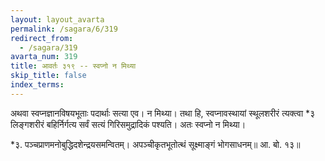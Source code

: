 ```yaml
---
layout: layout_avarta
permalink: /sagara/6/319
redirect_from:
  - /sagara/319
avarta_num: 319
title: आवर्तः ३१९ -- स्वप्नो न मिथ्या
skip_title: false
index_terms: 
---
```


अथवा स्वप्नज्ञानविषयभूताः पदार्थाः सत्या एव। न मिथ्या।
तथा हि, स्वप्नावस्थायां स्थूलशरीरं त्यक्त्वा *३ लिङ्गशरीरं बहिर्निर्गत्य सर्वं सत्यं
गिरिसमुद्रादिकं पश्यति। अतः स्वप्नो न मिथ्या।

<div class="footnote" markdown="1">
*३. पञ्चप्राणमनोबुद्धिदशेन्द्रयसमन्वितम्।  
अपञ्चीकृतभूतोत्थं सूक्ष्माङ्गं भोगसाधनम्॥ आ. बो. १३॥
</div>
